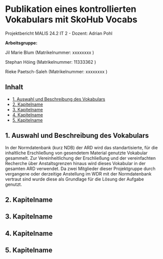 # Publikation eines kontrollierten Vokabulars mit SkoHub Vocabs

Projektbericht MALIS 24.2 IT 2 - Dozent: Adrian Pohl

**Arbeitsgruppe:**

Jil Marie Blum (Matrikelnummer: xxxxxxxx )

Stephan Höing (Matrikelnummer: 11333362 )

Rieke Paetsch-Saleh (Matrikelnummer: xxxxxxxx )

## Inhalt
- [1. Auswahl und Beschreibung des Vokabulars](#1)
- [2. Kapitelname](#2)
- [3. Kapitelname](#3)
- [4. Kapitelname](#4)
- [5. Kapitelname](#5)

<a name="1"></a>
## **1. Auswahl und Beschreibung des Vokabulars**
In der Normdatenbank (kurz NDB) der ARD wird das standartisierte, für die inhaltliche Erschließung von gesendetem Material genutzte Vokabular gesammelt. Zur Vereinheitlichung der Erschließung und der vereinfachten Recherche über Anstaltsgrenzen hinaus wird dieses Vokabular in der gesamten ARD verwendet. Da zwei Mitglieder dieser Projektgruppe durch vergangene oder derzeitige Anstellung im WDR mit der Normdatenbank vertraut sind wurde diese als Grundlage für die Lösung der Aufgabe genutzt.



<a name="2"></a>
## **2. Kapitelname**


<a name="3"></a>
## **3. Kapitelname**


<a name="4"></a>
## **4. Kapitelname**


<a name="5"></a>
## **5. Kapitelname**
